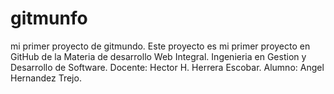 # gitmunfo
mi primer proyecto de gitmundo.
Este proyecto es mi primer proyecto en GitHub de la Materia de desarrollo Web Integral.
Ingenieria en Gestion y Desarrollo de Software.
Docente: Hector H. Herrera Escobar.
Alumno: Angel Hernandez Trejo.
